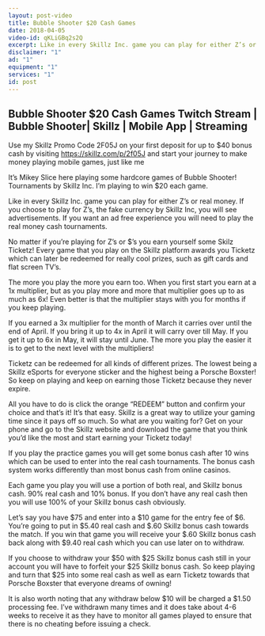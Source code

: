 ```yaml
---
layout: post-video
title: Bubble Shooter $20 Cash Games
date: 2018-04-05
video-id: qKLiGBq2s2Q
excerpt: Like in every Skillz Inc. game you can play for either Z’s or real money. If you choose to play for Z’s, the fake currency by Skillz Inc, you will see advertisements. If you want an ad free experience you will need to play the real money cash tournaments.
disclaimer: "1"
ad: "1"
equipment: "1"
services: "1"
id: post
---
```


## Bubble Shooter $20 Cash Games Twitch Stream | Bubble Shooter| Skillz | Mobile App | Streaming

Use my Skillz Promo Code 2F05J on your first deposit for up to $40 bonus cash by visiting https://skillz.com/p/2f05J and start your journey to make money playing mobile games, just like me

It’s Mikey Slice here playing some hardcore games of Bubble Shooter! Tournaments by Skillz Inc. I’m playing to win $20 each game.

Like in every Skillz Inc. game you can play for either Z’s or real money. If you choose to play for Z’s, the fake currency by Skillz Inc, you will see advertisements. If you want an ad free experience you will need to play the real money cash tournaments.

No matter if you’re playing for Z’s or $’s you earn yourself some Skilz Ticketz! Every game that you play on the Skillz platform awards you Ticketz which can later be redeemed for really cool prizes, such as gift cards and flat screen TV’s.

The more you play the more you earn too. When you first start you earn at a 1x multiplier, but as you play more and more that multiplier goes up to as much as 6x! Even better is that the multiplier stays with you for months if you keep playing.

If you earned a 3x multiplier for the month of March it carries over until the end of April. If you bring it up to 4x in April it will carry over till May. If you get it up to 6x in May, it will stay until June. The more you play the easier it is to get to the next level with the multipliers!

Ticketz can be redeemed for all kinds of different prizes. The lowest being a Skillz eSports for everyone sticker and the highest being a Porsche Boxster! So keep on playing and keep on earning those Ticketz because they never expire.

All you have to do is click the orange “REDEEM” button and confirm your choice and that’s it! It’s that easy. Skillz is a great way to utilize your gaming time since it pays off so much. So what are you waiting for? Get on your phone and go to the Skillz website and download the game that you think you’d like the most and start earning your Ticketz today!

If you play the practice games you will get some bonus cash after 10 wins which can be used to enter into the real cash tournaments. The bonus cash system works differently than most bonus cash from online casinos.

Each game you play you will use a portion of both real, and Skillz bonus cash. 90% real cash and 10% bonus. If you don’t have any real cash then you will use 100% of your Skillz bonus cash obviously.

Let’s say you have $75 and enter into a $10 game for the entry fee of $6. You’re going to put in $5.40 real cash and $.60 Skillz bonus cash towards the match. If you win that game you will receive your $.60 Skillz bonus cash back along with $9.40 real cash which you can use later on to withdraw.

If you choose to withdraw your $50 with $25 Skillz bonus cash still in your account you will have to forfeit your $25 Skillz bonus cash. So keep playing and turn that $25 into some real cash as well as earn Ticketz towards that Porsche Boxster that everyone dreams of owning!

It is also worth noting that any withdraw below $10 will be charged a $1.50 processing fee. I’ve withdrawn many times and it does take about 4-6 weeks to receive it as they have to monitor all games played to ensure that there is no cheating before issuing a check.